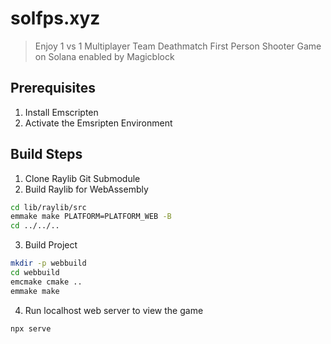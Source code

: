 # solfps.xyz

> Enjoy 1 vs 1 Multiplayer Team Deathmatch First Person Shooter Game on Solana enabled by Magicblock

## Prerequisites
1. Install Emscripten
2. Activate the Emsripten Environment

## Build Steps
1. Clone Raylib Git Submodule
2. Build Raylib for WebAssembly
```sh
cd lib/raylib/src
emmake make PLATFORM=PLATFORM_WEB -B
cd ../../..
```
3. Build Project
```sh
mkdir -p webbuild
cd webbuild
emcmake cmake ..
emmake make
```
4. Run localhost web server to view the game
```
npx serve
```

